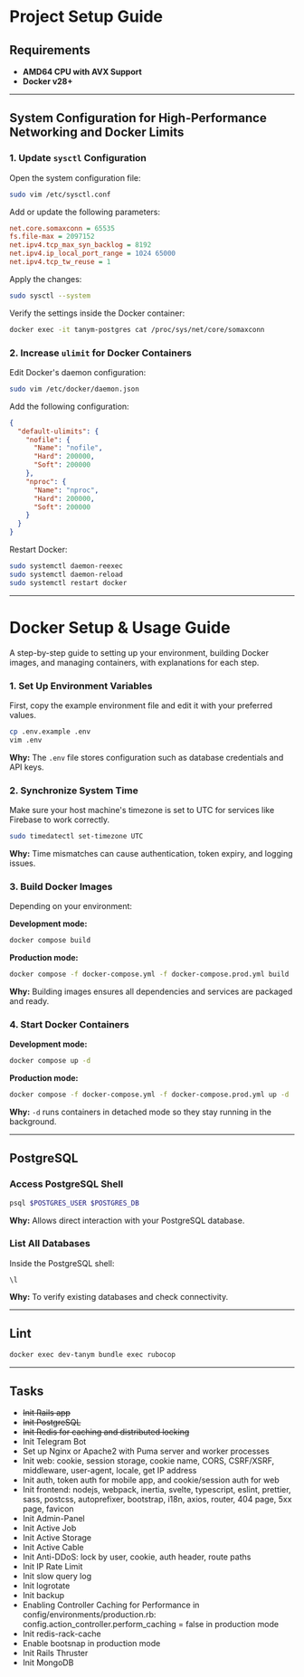 # Project Setup Guide

## Requirements

- **AMD64 CPU with AVX Support**
- **Docker v28+**

---

## System Configuration for High-Performance Networking and Docker Limits

### 1. Update `sysctl` Configuration
Open the system configuration file:
```bash
sudo vim /etc/sysctl.conf
```

Add or update the following parameters:
```ini
net.core.somaxconn = 65535
fs.file-max = 2097152
net.ipv4.tcp_max_syn_backlog = 8192
net.ipv4.ip_local_port_range = 1024 65000
net.ipv4.tcp_tw_reuse = 1
```

Apply the changes:
```bash
sudo sysctl --system
```

Verify the settings inside the Docker container:
```bash
docker exec -it tanym-postgres cat /proc/sys/net/core/somaxconn
```

### 2. Increase `ulimit` for Docker Containers
Edit Docker's daemon configuration:
```bash
sudo vim /etc/docker/daemon.json
```

Add the following configuration:
```json
{
  "default-ulimits": {
    "nofile": {
      "Name": "nofile",
      "Hard": 200000,
      "Soft": 200000
    },
    "nproc": {
      "Name": "nproc",
      "Hard": 200000,
      "Soft": 200000
    }
  }
}
```

Restart Docker:
```bash
sudo systemctl daemon-reexec
sudo systemctl daemon-reload
sudo systemctl restart docker
```

---

# Docker Setup & Usage Guide

A step-by-step guide to setting up your environment, building Docker images, and managing containers, with explanations for each step.

### 1. **Set Up Environment Variables**
First, copy the example environment file and edit it with your preferred values.
```bash
cp .env.example .env
vim .env
```
**Why:** The `.env` file stores configuration such as database credentials and API keys.

### 2. **Synchronize System Time**
Make sure your host machine's timezone is set to UTC for services like Firebase to work correctly.
```bash
sudo timedatectl set-timezone UTC
```
**Why:** Time mismatches can cause authentication, token expiry, and logging issues.

### 3. **Build Docker Images**
Depending on your environment:

**Development mode:**
```bash
docker compose build
```
**Production mode:**
```bash
docker compose -f docker-compose.yml -f docker-compose.prod.yml build
```
**Why:** Building images ensures all dependencies and services are packaged and ready.

### 4. **Start Docker Containers**

**Development mode:**
```bash
docker compose up -d
```
**Production mode:**
```bash
docker compose -f docker-compose.yml -f docker-compose.prod.yml up -d
```
**Why:** `-d` runs containers in detached mode so they stay running in the background.

---

## PostgreSQL

### Access PostgreSQL Shell
```bash
psql $POSTGRES_USER $POSTGRES_DB
```
**Why:** Allows direct interaction with your PostgreSQL database.

### List All Databases
Inside the PostgreSQL shell:
```psql
\l
```
**Why:** To verify existing databases and check connectivity.

---

## Lint
```bash
docker exec dev-tanym bundle exec rubocop
```

---

## Tasks

- ~~Init Rails app~~
- ~~Init PostgreSQL~~
- ~~Init Redis for caching and distributed locking~~
- Init Telegram Bot
- Set up Nginx or Apache2 with Puma server and worker processes
- Init web: cookie, session storage, cookie name, CORS, CSRF/XSRF, middleware, user-agent, locale, get IP address
- Init auth, token auth for mobile app, and cookie/session auth for web
- Init frontend: nodejs, webpack, inertia, svelte, typescript, eslint, prettier, sass, postcss, autoprefixer, bootstrap, i18n, axios, router, 404 page, 5xx page, favicon
- Init Admin-Panel
- Init Active Job
- Init Active Storage
- Init Active Cable
- Init Anti-DDoS: lock by user, cookie, auth header, route paths
- Init IP Rate Limit
- Init slow query log
- Init logrotate
- Init backup
- Enabling Controller Caching for Performance in config/environments/production.rb: config.action_controller.perform_caching = false in production mode
- Init redis-rack-cache
- Enable bootsnap in production mode
- Init Rails Thruster
- Init MongoDB

